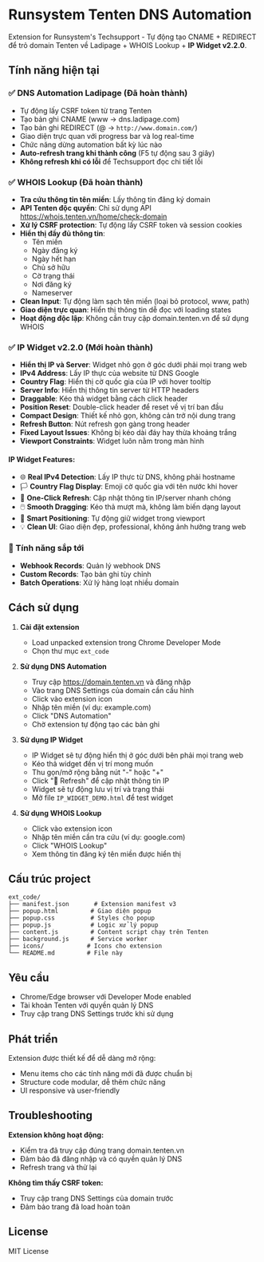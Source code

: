 # Runsystem Tenten DNS Automation

Extension for Runsystem's Techsupport - Tự động tạo CNAME + REDIRECT để trỏ domain Tenten về Ladipage + WHOIS Lookup + **IP Widget v2.2.0**.

## Tính năng hiện tại

### ✅ DNS Automation Ladipage (Đã hoàn thành)
- Tự động lấy CSRF token từ trang Tenten
- Tạo bản ghi CNAME (www → dns.ladipage.com)
- Tạo bản ghi REDIRECT (@ → `http://www.domain.com/`)
- Giao diện trực quan với progress bar và log real-time
- Chức năng dừng automation bất kỳ lúc nào
- **Auto-refresh trang khi thành công** (F5 tự động sau 3 giây)
- **Không refresh khi có lỗi** để Techsupport đọc chi tiết lỗi

### ✅ WHOIS Lookup (Đã hoàn thành)
- **Tra cứu thông tin tên miền**: Lấy thông tin đăng ký domain
- **API Tenten độc quyền**: Chỉ sử dụng API https://whois.tenten.vn/home/check-domain
- **Xử lý CSRF protection**: Tự động lấy CSRF token và session cookies
- **Hiển thị đầy đủ thông tin**:
  - Tên miền
  - Ngày đăng ký
  - Ngày hết hạn
  - Chủ sở hữu
  - Cờ trạng thái
  - Nơi đăng ký
  - Nameserver
- **Clean Input**: Tự động làm sạch tên miền (loại bỏ protocol, www, path)
- **Giao diện trực quan**: Hiển thị thông tin dễ đọc với loading states
- **Hoạt động độc lập**: Không cần truy cập domain.tenten.vn để sử dụng WHOIS

### ✅ IP Widget v2.2.0 (Mới hoàn thành)
- **Hiển thị IP và Server**: Widget nhỏ gọn ở góc dưới phải mọi trang web
- **IPv4 Address**: Lấy IP thực của website từ DNS Google
- **Country Flag**: Hiển thị cờ quốc gia của IP với hover tooltip
- **Server Info**: Hiển thị thông tin server từ HTTP headers
- **Draggable**: Kéo thả widget bằng cách click header
- **Position Reset**: Double-click header để reset về vị trí ban đầu
- **Compact Design**: Thiết kế nhỏ gọn, không cản trở nội dung trang
- **Refresh Button**: Nút refresh gọn gàng trong header
- **Fixed Layout Issues**: Không bị kéo dài đáy hay thừa khoảng trắng
- **Viewport Constraints**: Widget luôn nằm trong màn hình

#### IP Widget Features:
- 🌐 **Real IPv4 Detection**: Lấy IP thực từ DNS, không phải hostname
- 🏳️ **Country Flag Display**: Emoji cờ quốc gia với tên nước khi hover
- 🔄 **One-Click Refresh**: Cập nhật thông tin IP/server nhanh chóng
- 🖱️ **Smooth Dragging**: Kéo thả mượt mà, không làm biến dạng layout
- 📍 **Smart Positioning**: Tự động giữ widget trong viewport
- 💡 **Clean UI**: Giao diện đẹp, professional, không ảnh hưởng trang web

### 🔄 Tính năng sắp tới
- **Webhook Records**: Quản lý webhook DNS
- **Custom Records**: Tạo bản ghi tùy chỉnh  
- **Batch Operations**: Xử lý hàng loạt nhiều domain

## Cách sử dụng

1. **Cài đặt extension**
   - Load unpacked extension trong Chrome Developer Mode
   - Chọn thư mục `ext_code`

2. **Sử dụng DNS Automation**
   - Truy cập https://domain.tenten.vn và đăng nhập
   - Vào trang DNS Settings của domain cần cấu hình
   - Click vào extension icon
   - Nhập tên miền (ví dụ: example.com)
   - Click "DNS Automation"
   - Chờ extension tự động tạo các bản ghi

3. **Sử dụng IP Widget**
   - IP Widget sẽ tự động hiển thị ở góc dưới bên phải mọi trang web
   - Kéo thả widget đến vị trí mong muốn
   - Thu gọn/mở rộng bằng nút "-" hoặc "+"
   - Click "🔄 Refresh" để cập nhật thông tin IP
   - Widget sẽ tự động lưu vị trí và trạng thái
   - Mở file `IP_WIDGET_DEMO.html` để test widget

4. **Sử dụng WHOIS Lookup**
   - Click vào extension icon
   - Nhập tên miền cần tra cứu (ví dụ: google.com)
   - Click "WHOIS Lookup"
   - Xem thông tin đăng ký tên miền được hiển thị

## Cấu trúc project

```
ext_code/
├── manifest.json       # Extension manifest v3
├── popup.html         # Giao diện popup
├── popup.css          # Styles cho popup
├── popup.js           # Logic xử lý popup
├── content.js         # Content script chạy trên Tenten
├── background.js      # Service worker
├── icons/            # Icons cho extension
└── README.md         # File này
```

## Yêu cầu

- Chrome/Edge browser với Developer Mode enabled
- Tài khoản Tenten với quyền quản lý DNS
- Truy cập trang DNS Settings trước khi sử dụng

## Phát triển

Extension được thiết kế để dễ dàng mở rộng:

- Menu items cho các tính năng mới đã được chuẩn bị
- Structure code modular, dễ thêm chức năng
- UI responsive và user-friendly

## Troubleshooting

**Extension không hoạt động:**
- Kiểm tra đã truy cập đúng trang domain.tenten.vn
- Đảm bảo đã đăng nhập và có quyền quản lý DNS
- Refresh trang và thử lại

**Không tìm thấy CSRF token:**
- Truy cập trang DNS Settings của domain trước
- Đảm bảo trang đã load hoàn toàn

## License

MIT License
